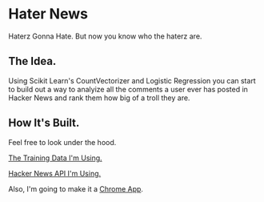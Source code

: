  
Hater News
==========

Haterz Gonna Hate. But now you know who the haterz are.

The Idea.
---------
Using Scikit Learn's CountVectorizer and Logistic Regression you can start to build out a way to analyize all the comments a user ever has posted in Hacker News and rank them how big of a troll they are.


How It's Built.
---------
Feel free to look under the hood.

[The Training Data I'm Using.](https://www.kaggle.com/c/detecting-insults-in-social-commentary/data)

[Hacker News API I'm Using.](https://github.com/HackerNews/API)

Also, I'm going to make it a [Chrome App](https://developer.chrome.com/extensions/getstarted).
